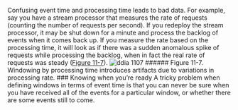 Confusing event time and processing time leads to bad data. For example, say you have a stream
processor that measures the rate of requests (counting the number of requests per second). If you
redeploy the stream processor, it may be shut down for a minute and process the backlog of events
when it comes back up. If you measure the rate based on the processing time, it will look as if
there was a sudden anomalous spike of requests while processing the backlog, when in fact the real
rate of requests was steady ([Figure 11-7](#fig_stream_processing_time)). ![ddia 1107](assets/ddia_1107.png) ###### Figure 11-7. Windowing by processing time introduces artifacts due to variations in processing rate. ### Knowing when you’re ready 
A tricky problem when defining windows in terms of event time is that you can never be sure when you
have received all of the events for a particular window, or whether there are some events still to
come.